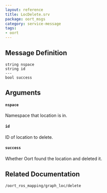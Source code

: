 ```yaml
---
layout: reference
title: LocDelete.srv
package: oort_msgs
category: service-message
tags: 
- oort
---
```


## Message Definition
```
string nspace
string id
---
bool success
```

## Arguments
#### `nspace`
Namespace that location is in.

#### `id`
ID of location to delete.

#### `success`
Whether Oort found the location and deleted it.

## Related Documentation
``/oort_ros_mapping/graph_loc/delete``  
